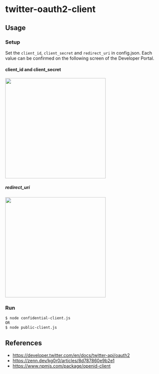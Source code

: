 # twitter-oauth2-client
## Usage
### Setup 
Set the ``client_id``, ``client_secret`` and ``redirect_uri`` in config.json.
Each value can be confirmed on the following screen of the Developer Portal.
#### client_id and client_secret
<img src="https://user-images.githubusercontent.com/33596117/146667830-260b6df0-0030-4f7e-af2d-0703e38e072d.png" width="320px">

##### redirect_uri
<img src="https://user-images.githubusercontent.com/33596117/146667853-a3bedbd9-417e-47a4-b6fa-08c627252855.png" width="320px">

### Run
  ```sh
  $ node confidential-client.js
  OR
  $ node public-client.js
  ```

## References
- https://developer.twitter.com/en/docs/twitter-api/oauth2
- https://zenn.dev/kg0r0/articles/8d787860e9b2e1
- https://www.npmjs.com/package/openid-client